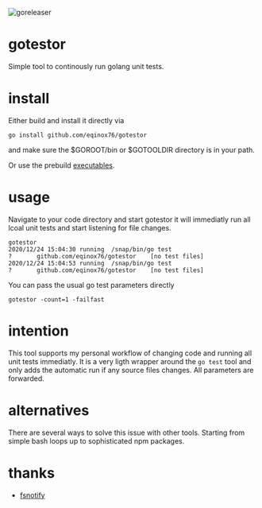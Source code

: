 ![goreleaser](https://github.com/eqinox76/gotestor/workflows/goreleaser/badge.svg)

# gotestor
Simple tool to continously run golang unit tests.

# install
Either build and install it directly via
```
go install github.com/eqinox76/gotestor
```
and make sure the $GOROOT/bin or $GOTOOLDIR directory is in your path.

Or use the prebuild [executables](https://github.com/eqinox76/gotestor/releases/).

# usage
Navigate to your code directory and start gotestor it will immediatly run all lcoal unit tests
and start listening for file changes.
```
gotestor
2020/12/24 15:04:30 running  /snap/bin/go test
?   	github.com/eqinox76/gotestor	[no test files]
2020/12/24 15:04:53 running  /snap/bin/go test
?   	github.com/eqinox76/gotestor	[no test files]
```

You can pass the usual go test parameters directly
```
gotestor -count=1 -failfast
```

# intention
This tool supports my personal workflow of changing code and running all unit tests immediatly.
It is a very ligth wrapper around the `go test` tool and only adds the automatic run if any source files changes.
All parameters are forwarded.

# alternatives
There are several ways to solve this issue with other tools. Starting from simple bash loops up to sophisticated npm packages.

# thanks
* [fsnotify](https://github.com/fsnotify/fsnotify)

